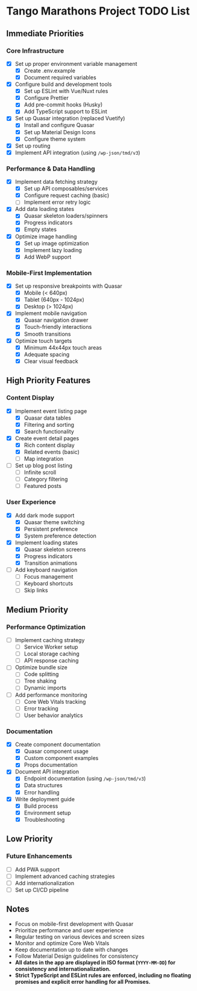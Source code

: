 # Tango Marathons Project TODO List

## Immediate Priorities

### Core Infrastructure

- [x] Set up proper environment variable management
  - [x] Create .env.example
  - [x] Document required variables
- [x] Configure build and development tools
  - [x] Set up ESLint with Vue/Nuxt rules
  - [x] Configure Prettier
  - [x] Add pre-commit hooks (Husky)
  - [x] Add TypeScript support to ESLint
- [x] Set up Quasar integration (replaced Vuetify)
  - [x] Install and configure Quasar
  - [x] Set up Material Design Icons
  - [x] Configure theme system
- [x] Set up routing
- [x] Implement API integration (using `/wp-json/tmd/v3`)

### Performance & Data Handling

- [x] Implement data fetching strategy
  - [x] Set up API composables/services
  - [x] Configure request caching (basic)
  - [ ] Implement error retry logic
- [x] Add data loading states
  - [x] Quasar skeleton loaders/spinners
  - [x] Progress indicators
  - [x] Empty states
- [x] Optimize image handling
  - [x] Set up image optimization
  - [x] Implement lazy loading
  - [x] Add WebP support

### Mobile-First Implementation

- [x] Set up responsive breakpoints with Quasar
  - [x] Mobile (< 640px)
  - [x] Tablet (640px - 1024px)
  - [x] Desktop (> 1024px)
- [x] Implement mobile navigation
  - [x] Quasar navigation drawer
  - [x] Touch-friendly interactions
  - [x] Smooth transitions
- [x] Optimize touch targets
  - [x] Minimum 44x44px touch areas
  - [x] Adequate spacing
  - [x] Clear visual feedback

## High Priority Features

### Content Display

- [x] Implement event listing page
  - [x] Quasar data tables
  - [x] Filtering and sorting
  - [x] Search functionality
- [x] Create event detail pages
  - [x] Rich content display
  - [x] Related events (basic)
  - [ ] Map integration
- [ ] Set up blog post listing
  - [ ] Infinite scroll
  - [ ] Category filtering
  - [ ] Featured posts

### User Experience

- [x] Add dark mode support
  - [x] Quasar theme switching
  - [x] Persistent preference
  - [x] System preference detection
- [x] Implement loading states
  - [x] Quasar skeleton screens
  - [x] Progress indicators
  - [x] Transition animations
- [ ] Add keyboard navigation
  - [ ] Focus management
  - [ ] Keyboard shortcuts
  - [ ] Skip links

## Medium Priority

### Performance Optimization

- [ ] Implement caching strategy
  - [ ] Service Worker setup
  - [ ] Local storage caching
  - [ ] API response caching
- [ ] Optimize bundle size
  - [ ] Code splitting
  - [ ] Tree shaking
  - [ ] Dynamic imports
- [ ] Add performance monitoring
  - [ ] Core Web Vitals tracking
  - [ ] Error tracking
  - [ ] User behavior analytics

### Documentation

- [x] Create component documentation
  - [x] Quasar component usage
  - [x] Custom component examples
  - [x] Props documentation
- [x] Document API integration
  - [x] Endpoint documentation (using `/wp-json/tmd/v3`)
  - [x] Data structures
  - [x] Error handling
- [x] Write deployment guide
  - [x] Build process
  - [x] Environment setup
  - [x] Troubleshooting

## Low Priority

### Future Enhancements

- [ ] Add PWA support
- [ ] Implement advanced caching strategies
- [ ] Add internationalization
- [ ] Set up CI/CD pipeline

## Notes

- Focus on mobile-first development with Quasar
- Prioritize performance and user experience
- Regular testing on various devices and screen sizes
- Monitor and optimize Core Web Vitals
- Keep documentation up to date with changes
- Follow Material Design guidelines for consistency
- **All dates in the app are displayed in ISO format (`YYYY-MM-DD`) for consistency and internationalization.**
- **Strict TypeScript and ESLint rules are enforced, including no floating promises and explicit error handling for all Promises.**
